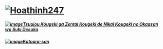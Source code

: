 # [![Hoathinh247](https://user-images.githubusercontent.com/75318518/141947432-f818d463-e399-4827-9d0d-1c5385968d8e.png)](https://admin1509.github.io/hoathinh247tv.com/)

##### [![image](https://user-images.githubusercontent.com/75318518/141947349-7420f8d5-766b-42f2-bcfb-85d1a6bde2d8.png)](https://admin1509.github.io/hoathinh247tv.com/ani-tsuujou-kougeki-ga-zentai-kougeki-de-nikai-kougeki-no-okaasan-wa-suki-desuka-3135.html/)[Tsuujou Kougeki ga Zentai Kougeki de Nikai Kougeki no Okaasan wa Suki Desuka](https://admin1509.github.io/hoathinh247tv.com/ani-tsuujou-kougeki-ga-zentai-kougeki-de-nikai-kougeki-no-okaasan-wa-suki-desuka-3135.html/)
##### [![image](https://user-images.githubusercontent.com/75318518/141957492-1963f7c4-08c9-4076-aaad-7b35623865d3.jpg)](https://admin1509.github.io/hoathinh247tv.com/ani-kotoura-san-2802.html/)[Kotoura-san](https://admin1509.github.io/hoathinh247tv.com/ani-kotoura-san-2802.html/)
